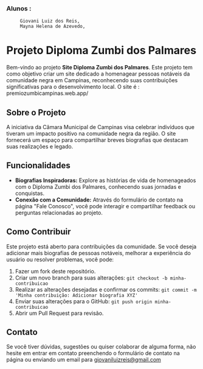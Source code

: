### Alunos :
         Giovani Luiz dos Reis,
         Mayna Helena de Azevedo,
       
# Projeto Diploma Zumbi dos Palmares

Bem-vindo ao projeto **Site Diploma Zumbi dos Palmares**. Este projeto tem como objetivo criar um site dedicado a homenagear pessoas notáveis da comunidade negra em Campinas, reconhecendo suas contribuições significativas para o desenvolvimento local.
O site é : premiozumbicampinas.web.app/

## Sobre o Projeto

A iniciativa da Câmara Municipal de Campinas visa celebrar indivíduos que tiveram um impacto positivo na comunidade negra da região. O site fornecerá um espaço para compartilhar breves biografias que destacam suas realizações e legado.

## Funcionalidades

- **Biografias Inspiradoras:** Explore as histórias de vida de homenageados com o Diploma Zumbi dos Palmares, conhecendo suas jornadas e conquistas.
- **Conexão com a Comunidade:** Através do formulário de contato na página "Fale Conosco", você pode interagir e compartilhar feedback ou perguntas relacionadas ao projeto.

## Como Contribuir

Este projeto está aberto para contribuições da comunidade. Se você deseja adicionar mais biografias de pessoas notáveis, melhorar a experiência do usuário ou resolver problemas, você pode:

1. Fazer um fork deste repositório.
2. Criar um novo branch para suas alterações: `git checkout -b minha-contribuicao`
3. Realizar as alterações desejadas e confirmar os commits: `git commit -m 'Minha contribuição: Adicionar biografia XYZ'`
4. Enviar suas alterações para o GitHub: `git push origin minha-contribuicao`
5. Abrir um Pull Request para revisão.

## Contato

Se você tiver dúvidas, sugestões ou quiser colaborar de alguma forma, não hesite em entrar em contato preenchendo o formulário de contato na página ou enviando um email para giovaniluizreis@gmail.com
